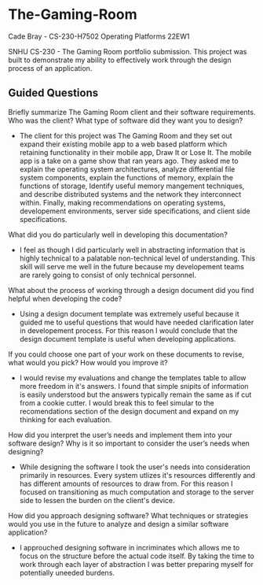# The-Gaming-Room
Cade Bray - CS-230-H7502 Operating Platforms 22EW1

SNHU CS-230 - The Gaming Room portfolio submission. This project was built to demonstrate my ability to effectively work through the design process of an application. 



## Guided Questions
Briefly summarize The Gaming Room client and their software requirements. Who was the client? What type of software did they want you to design?
  - The client for this project was The Gaming Room and they set out expand their existing mobile app to a web based platform which retaining functionality in their mobile app, Draw It or Lose It. The mobile app is a take on a game show that ran years ago. They asked me to explain the operating system architectures, analyze differential file system components, explain the functions of memory, explain the functions of storage, Identify useful memory mangement techniques, and describe distributed systems and the network they interconnect within. Finally, making recommendations on operating systems, developement environments, server side specifications, and client side specifications.

What did you do particularly well in developing this documentation?
  - I feel as though I did particularly well in abstracting information that is highly technical to a palatable non-technical level of understanding. This skill will serve me well in the future because my developement teams are rarely going to consist of only technical personnel.

What about the process of working through a design document did you find helpful when developing the code?
  - Using a design document template was extremely useful because it guided me to useful questions that would have needed clarification later in developement process. For this reason I would conclude that the design document template is useful when developing applications.

If you could choose one part of your work on these documents to revise, what would you pick? How would you improve it?
  - I would revise my evaluations and change the templates table to allow more freedom in it's answers. I found that simple snipits of information is easily understood but the answers typically remain the same as if cut from a cookie cutter. I would break this to feel simular to the recomendations section of the design document and expand on my thinking for each evaluation.

How did you interpret the user’s needs and implement them into your software design? Why is it so important to consider the user’s needs when designing?
  - While designing the software I took the user's needs into consideration primarily in resources. Every system utlizes it's resources differently and has different amounts of resources to draw from. For this reason I focused on transitioning as much computation and storage to the server side to lessen the burden on the client's device.

How did you approach designing software? What techniques or strategies would you use in the future to analyze and design a similar software application?
  - I approuched designing software in incriminates which allows me to focus on the structure before the actual code itself. By taking the time to work through each layer of abstraction I was better preparing myself for potentially uneeded burdens.
